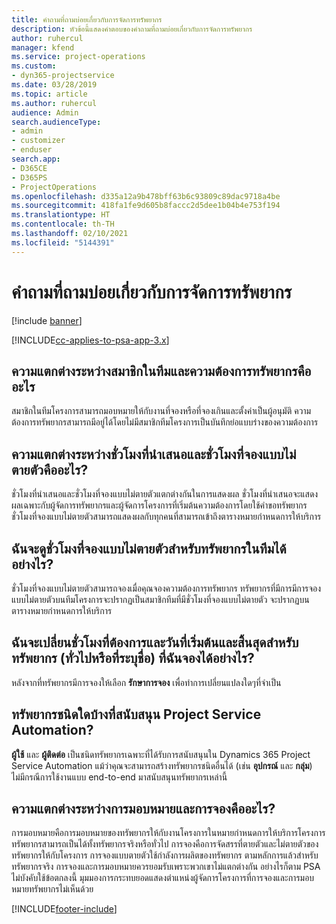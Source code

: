 ```yaml
---
title: คำถามที่ถามบ่อยเกี่ยวกับการจัดการทรัพยากร
description: หัวข้อนี้แสดงคำตอบของคำถามที่ถามบ่อยเกี่ยวกับการจัดการทรัพยากร
author: ruhercul
manager: kfend
ms.service: project-operations
ms.custom:
- dyn365-projectservice
ms.date: 03/28/2019
ms.topic: article
ms.author: ruhercul
audience: Admin
search.audienceType:
- admin
- customizer
- enduser
search.app:
- D365CE
- D365PS
- ProjectOperations
ms.openlocfilehash: d335a12a9b478bff63b6c93809c89dac9718a4be
ms.sourcegitcommit: 418fa1fe9d605b8faccc2d5dee1b04b4e753f194
ms.translationtype: HT
ms.contentlocale: th-TH
ms.lasthandoff: 02/10/2021
ms.locfileid: "5144391"
---
```

# <a name="resource-management-faq"></a>คำถามที่ถามบ่อยเกี่ยวกับการจัดการทรัพยากร

[!include [banner](../includes/psa-now-project-operations.md)]

[!INCLUDE[cc-applies-to-psa-app-3.x](../includes/cc-applies-to-psa-app-3x.md)]

## <a name="what-is-the-difference-between-a-team-member-and-a-resource-requirement"></a>ความแตกต่างระหว่างสมาชิกในทีมและความต้องการทรัพยากรคืออะไร

สมาชิกในทีมโครงการสามารถมอบหมายให้กับงานที่จองหรือที่จองเกินและตั้งค่าเป็นผู้อนุมัติ ความต้องการทรัพยากรสามารถมีอยู่ได้โดยไม่มีสมาชิกทีมโครงการเป็นบันทึกย่อแบบร่างของความต้องการ 

## <a name="what-is-the-difference-between-proposed-and-soft-booked-hours"></a>ความแตกต่างระหว่างชั่วโมงที่นำเสนอและชั่วโมงที่จองแบบไม่ตายตัวคืออะไร?

ชั่วโมงที่นำเสนอและชั่วโมงที่จองแบบไม่ตายตัวแตกต่างกันในการแสดงผล ชั่วโมงที่นำเสนอจะแสดงผลเฉพาะกับผู้จัดการทรัพยากรและผู้จัดการโครงการที่เริ่มต้นความต้องการโดยใช้คำขอทรัพยากร ชั่วโมงที่จองแบบไม่ตายตัวสามารถแสดงผลกับทุกคนที่สามารถเข้าถึงตารางหมายกำหนดการให้บริการ

## <a name="how-can-i-see-the-soft-booked-hours-for-resources-on-a-team"></a>ฉันจะดูชั่วโมงที่จองแบบไม่ตายตัวสำหรับทรัพยากรในทีมได้อย่างไร?

ชั่วโมงที่จองแบบไม่ตายตัวสามารถจองเมื่อคุณจองความต้องการทรัพยากร ทรัพยากรที่มีการมีการจองแบบไม่ตายตัวบนทีมโครงการจะปรากฏเป็นสมาชิกทีมที่มีชั่วโมงที่จองแบบไม่ตายตัว จะปรากฏบนตารางหมายกำหนดการให้บริการ

## <a name="how-do-i-change-the-required-hours-and-the-start-and-end-dates-for-a-resource-generic-or-named-that-i-booked"></a>ฉันจะเปลี่ยนชั่วโมงที่ต้องการและวันที่เริ่มต้นและสิ้นสุดสำหรับทรัพยากร (ทั่วไปหรือที่ระบุชื่อ) ที่ฉันจองได้อย่างไร?

หลังจากที่ทรัพยากรมีการจองให้เลือก **รักษาการจอง** เพื่อทำการเปลี่ยนแปลงใดๆที่จำเป็น

## <a name="what-resources-types-does-project-service-automation-support"></a>ทรัพยากรชนิดใดบ้างที่สนับสนุน Project Service Automation?

**ผู้ใช้** และ **ผู้ติดต่อ** เป็นชนิดทรัพยากรเฉพาะที่ได้รับการสนับสนุนใน Dynamics 365 Project Service Automation แม้ว่าคุณจะสามารถสร้างทรัพยากรชนิดอื่นได้ (เช่น **อุปกรณ์** และ **กลุ่ม**) ไม่มีกรณีการใช้งานแบบ end-to-end มาสนับสนุนทรัพยากรเหล่านี้

## <a name="what-is-the-difference-between-an-assignment-and-a-booking"></a>ความแตกต่างระหว่างการมอบหมายและการจองคืออะไร?

การมอบหมายคือการมอบหมายของทรัพยากรให้กับงานโครงการในหมายกำหนดการให้บริการโครงการ ทรัพยากรสามารถเป็นได้ทั้งทรัพยากรจริงหรือทั่วไป การจองคือการจัดสรรที่ตายตัวและไม่ตายตัวของทรัพยากรให้กับโครงการ การจองแบบตายตัวใช้กำลังการผลิตของทรัพยากร ตามหลักการแล้วสำหรับทรัพยากรจริง การจองและการมอบหมายควรยอมรับเพราะพวกเขาไม่แตกต่างกัน อย่างไรก็ตาม PSA ไม่บังคับใช้ข้อตกลงนี้ มุมมองการกระทบยอดแสดงตำแหน่งผู้จัดการโครงการที่การจองและการมอบหมายทรัพยากรไม่เห็นด้วย


[!INCLUDE[footer-include](../includes/footer-banner.md)]